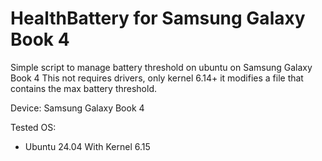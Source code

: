 # HealthBattery for Samsung Galaxy Book 4

Simple script to manage battery threshold on ubuntu on Samsung Galaxy Book 4
This not requires drivers, only kernel 6.14+
it modifies a file that contains the max battery threshold.

Device: Samsung Galaxy Book 4

Tested OS:
- Ubuntu 24.04 With Kernel 6.15
